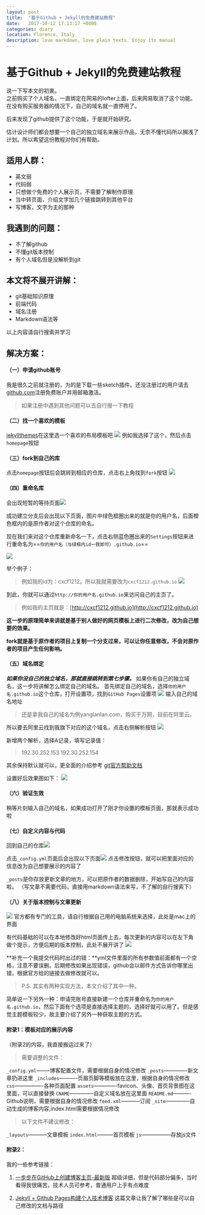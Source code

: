 ```yaml
---
layout: post
title:  "基于Github + Jekyll的免费建站教程"
date:   2017-10-12 17:13:17 +0800
categories: diary
location: Florence, Italy
description: love markdown, love plain texts. Enjoy its manual
---
```


# 基于Github + Jekyll的免费建站教程
说一下写本文的初衷。  
之前购买了个人域名，一直绑定在网易的lofter上面，后来网易取消了这个功能。在没有购买服务器的情况下，自己的域名就一直停用了。

后来发现了github提供了这个功能，于是就开始研究。

估计设计师们都会想要一个自己的独立域名来展示作品，无奈不懂代码所以搁浅了计划。所以希望这份教程对你们有帮助。


## 适用人群：
* 英文弱
* 代码弱
* 只想做个免费的个人展示页，不需要了解制作原理
* 当中转页面，介绍文字加几个链接跳转到其他平台
* 写博客，文字为主的那种

## 我遇到的问题：
* 不了解github
* 不懂git版本控制
* 有个人域名但是没解析到git

## 本文将不展开讲解：
* git基础知识原理
* 前端代码
* 域名注册
* Markdown语法等

以上内容请自行搜索并学习


## 解决方案：

#### （一）申请github账号
我是很久之前就注册的，为的是下载一些sketch插件。还没注册过的用户请去[github.com](https://github.com/join?source=header-home)注册免费账户并用邮箱激活。
> 如果注册中遇到其他问题可以去自行搜一下教程

#### （二）找一个喜欢的模板
[jekyllthemes](http://jekyllthemes.org/)在这里选一个喜欢的布局模板吧
![](media/15139913735508/15140138337532.jpg)
例如我选择了这个，然后点击`homepage`按钮

#### （三）fork到自己的库
点击`homepage`按钮后会跳转到相应的仓库，点击右上角找到`fork`按钮
![](media/15139913735508/15140137718956.jpg)

#### （四）重命名库
会出现短暂的等待页面![](media/15139913735508/15140139374987.jpg)

成功建立分支后会出现以下页面，图片中绿色框圈出来的就是你的用户名，后面橙色框内的是原作者对这个仓库的命名。

现在我们来对这个仓库重新命名一下，点击右侧蓝色圈出来的`Settings`按钮来进行重命名为==`你的用户名（与绿框内id一致即可）.github.io`==

![](media/15139913735508/15140168842024.jpg)

举个例子：
> 例如我的id为：cxcf1212。所以我就需要改为`cxcf1212.github.io`
> ![](media/15139913735508/15140170856803.jpg)


到此，你就可以通过`http://你的用户名.github.io`来访问自己的主页了。
> 例如我的主页就是：[http://cxcf1212.github.io](http://cxcf1212.github.io)

**这一步的原理简单来讲就是基于别人做好的网页模板上进行二次修改，改为自己想要的效果。**

**fork就是基于原作者的项目上复制一个分支过来，可以让你任意修改，不会对原作者的项目产生任何影响。**

#### （五）域名绑定
***如果你没自己的独立域名，那就直接跳转到第七步骤。***
如果你有自己的独立域名，这一步将讲解怎么绑定自己的域名。
首先绑定自己的域名，选择`你的用户名.github.io`这个仓库，打开设置项，找到`GitHub Pages`设置项
![](media/15139913735508/15140199778249.jpg)
输入自己的域名地址

> 还是拿我自己的域名为例yanglanlan.com，购买于万网，目前在阿里云。

所以要去阿里云找到我旗下对应的这个域名，点击右侧解析按钮
![](media/15139913735508/15140158710665.jpg)

新增两个解析，选择A记录，填写记录值：
> 192.30.252.153
> 192.30.252.154

其余保持默认就可以，更全面的介绍参考 [git官方帮助文档](https://help.github.com/articles/using-a-custom-domain-with-github-pages/)

设置好后效果图如下：
![](media/15139913735508/15140159097420.jpg)

#### （六）验证生效
稍等片刻输入自己的域名，如果成功打开了刚才你设置的模板页面，那就表示成功啦

#### （七）自定义内容与代码
回到自己的仓库![](media/15139913735508/15140173412568.jpg)

点击`_config.yml`页面后会出现以下页面![](media/15139913735508/15140162652150.jpg)
点击修改按钮，就可以把里面对应的信息改为自己想要展示的内容了

`_posts`是你存放更新文章的地方，可以把原作者的数据删除，开始写自己的内容啦。
（写文章不需要代码，直接用markdown语法来写，不了解的自行搜索下）

#### （八）关于版本控制与文章更新
![](media/15139913735508/15140178184364.jpg)
官方都有专门的工具，请自行根据自己用的电脑系统来选择，此处是mac上的界面


有代码基础的可以在本地修改好html页面传上去，每次更新的内容可以在左下角做个提示，方便后期的版本控制，此处不展开讲了
![](media/15139913735508/15140179620110.jpg)


**补充一个我提交代码时出过的错：**yml文件里面的所有参数值前面都有一个空格，注意不要误删。后期修改如果出现错误，github会以邮件方式告诉你哪里出错，根据官方给的链接去做修改就可以。

> P.S. 其实有两种实现方法，本文介绍了其中一种。

简单说一下另外一种：申请完账号直接新建一个仓库并重命名为`你的用户名.github.io`，然后下面有个选项是直接选择主题的，选择好就可以用了。但是感觉主题模板较少，故主要介绍了另外一种获取主题的方式。


#### 附录1：模板对应的展示内容
（附录2的内容，我直接搬运过来了）

> 需要调整的文件：

 `_config.yml`——–博客配置文件，需要根据自身的情况修改
 `_posts`————-新文章扔进这里
 `_includes`———-页眉页脚等模板放在这里，根据自身的情况修改
 `css`—————-各种页面配置
 `assets`————-favicon、头像、首页背景图在这里面，可以直接替换
 `CNAME`————–自定义域名放在这里面
 `README.md`———-Github说明，需要根据自身的情况修改
 `feed.xml`———–订阅
`_site`————–自动生成的博客内容,index.html需要根据情况修改
 
> 以下文件不建议修改：

 `_layouts`———–文章模板
 `index.html`———首页模板
 `js`—————–存放js文件

#### 附录2：
我的一些参考链接：

1. [一步步在GitHub上创建博客主页-最新版](http://www.pchou.info/ssgithubPage/2014-07-04-build-github-blog-page-08.html   )
超级详细，但是代码部分偏多，当时看得我很痛苦，技术人员可参考，普通用户上手有点难度

2. [Jekyll + Github Pages构建个人技术博客](https://xietao3.com/2016/10/setup-blog/) 
这篇文章让我了解了哪些是可以自己修改的文档与路径



